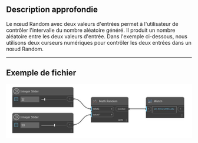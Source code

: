 ## Description approfondie
Le nœud Random avec deux valeurs d'entrées permet à l'utilisateur de contrôler l'intervalle du nombre aléatoire généré. Il produit un nombre aléatoire entre les deux valeurs d'entrée. Dans l'exemple ci-dessous, nous utilisons deux curseurs numériques pour contrôler les deux entrées dans un nœud Random.
___
## Exemple de fichier

![Random (value1, value2)](./DSCore.Math.Random(value1,%20value2)_img.jpg)

